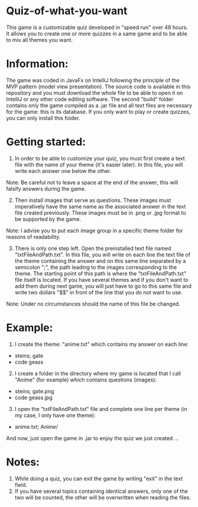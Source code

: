 # Quiz-of-what-you-want
This game is a customizable quiz developed in "speed run" over 48 hours. It allows you to create one or more quizzes in a same game and to be able to mix all themes you want.

# Information:
The game was coded in JavaFx on IntelliJ following the principle of the MVP pattern (model view presentation). The source code is available in this repository and you must download the whole file to be able to open it on IntelliJ or any other code editing software.
The second "build" folder contains only the game compiled as a .jar file and all text files are necessary for the game: this is its database. If you only want to play or create quizzes, you can only install this folder.

# Getting started:
1) In order to be able to customize your quiz, you must first create a text file with the name of your theme (it's easier later). In this file, you will write each answer one below the other.

Note: Be careful not to leave a space at the end of the answer, this will falsify answers during the game.

2) Then install images that serve as questions. These images must imperatively have the same name as the associated answer in the text file created previously. These images must be in .png or .jpg format to be supported by the game.

Note: I advise you to put each image group in a specific theme folder for reasons of readability.

3) There is only one step left. Open the preinstalled text file named "txtFileAndPath.txt". In this file, you will write on each line the text file of the theme containing the answer and on this same line separated by a semicolon ";", the path leading to the images corresponding to the theme. The starting point of this path is where the "txtFileAndPath.txt" file itself is located. If you have several themes and if you don't want to add them during next game, you will just have to go to this same file and write two dollars "$$" in front of the line that you do not want to use.

Note: Under no circumstances should the name of this file be changed.

# Example:
1) I create the theme: "anime.txt" which contains my answer on each line:
- steins; gate
- code geass

2) I create a folder in the directory where my game is located that I call "Anime" (for example) which contains questions (images):
- steins; gate.png
- code geass.jpg

3) I open the "txtFileAndPath.txt" file and complete one line per theme (in my case, I only have one theme):
- anime.txt; Anime/

And now, just open the game in .jar to enjoy the quiz we just created ...

# Notes:
1) While doing a quiz, you can exit the game by writing "exit" in the text field.
2) If you have several topics containing identical answers, only one of the two will be counted, the other will be overwritten when reading the files.
